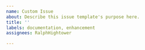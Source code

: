 ```yaml
---
name: Custom Issue
about: Describe this issue template's purpose here.
title: ''
labels: documentation, enhancement
assignees: RalphHightower

---
```



